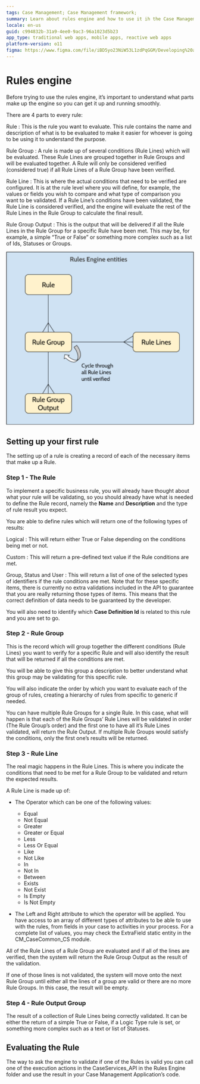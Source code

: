 ```yaml
---
tags: Case Management; Case Management framework;
summary: Learn about rules engine and how to use it ih the Case Management framework.
locale: en-us
guid: c994832b-31a9-4ee0-9ac3-96a1023d5b23
app_type: traditional web apps, mobile apps, reactive web apps
platform-version: o11
figma: https://www.figma.com/file/iBD5yo23NiW53L1zdPqGGM/Developing%20an%20Application?node-id=4376:1898
---
```


# Rules engine

Before trying to use the rules engine, it’s important to understand what parts make up the engine so you can get it up and running smoothly.

There are 4 parts to every rule:

Rule
:   This is the rule you want to evaluate. This rule contains the name and description of what is to be evaluated to make it easier for whoever is going to be using it to understand the purpose.

Rule Group
:   A rule is made up of several conditions (Rule Lines) which will be evaluated. These Rule Lines are grouped together in Rule Groups and will be evaluated together. A Rule will only be considered verified (considered true) if all Rule Lines of a Rule Group have been verified.

Rule Line
:   This is where the actual conditions that need to be verified are configured. It is at the rule level where you will define, for example, the values or fields you wish to compare and what type of comparison you want to be validated. If a Rule Line’s conditions have been validated, the Rule Line is considered verified, and the engine will evaluate the rest of the Rule Lines in the Rule Group to calculate the final result.

Rule Group Output
:   This is the output that will be delivered if all the Rule Lines in the Rule Group for a specific Rule have been met. This may be, for example, a simple “True or False” or something more complex such as a list of Ids, Statuses or Groups.

![](images/rules-engine-diag.png)

## Setting up your first rule

The setting up of a rule is creating a record of each of the necessary items that make up a Rule.

### Step 1 - The Rule

To implement a specific business rule, you will already have thought about what your rule will be validating, so you should already have what is needed to define the Rule record, namely the **Name** and **Description** and the type of rule result you expect.

You are able to define rules which will return one of the following types of results:

Logical
:   This will return either True or False depending on the conditions being met or not.

Custom
:   This will return a pre-defined text value if the Rule conditions are met.

Group, Status and User
:   This will return a list of one of the selected types of identifiers if the rule conditions are met. Note that for these specific items, there is currently no extra validations included in the API to guarantee that you are really returning those types of items. This means that the correct definition of data needs to be guaranteed by the developer.

You will also need to identify which **Case Definition Id** is related to this rule and you are set to go.

### Step 2 - Rule Group

This is the record which will group together the different conditions (Rule Lines) you want to verify for a specific Rule and will also identify the result that will be returned if all the conditions are met.

You will be able to give this group a description to better understand what this group may be validating for this specific rule.

You will also indicate the order by which you want to evaluate each of the group of rules, creating a hierarchy of rules from specific to generic if needed.

You can have multiple Rule Groups for a single Rule. In this case, what will happen is that each of the Rule Groups’ Rule Lines will be validated in order (The Rule Group’s order) and the first one to have all it’s Rule Lines validated, will return the Rule Output. If multiple Rule Groups would satisfy the conditions, only the first one’s results will be returned.

### Step 3 - Rule Line

The real magic happens in the Rule Lines. This is where you indicate the conditions that need to be met for a Rule Group to be validated and return the expected results.

A Rule Line is made up of:

* The Operator which can be one of the following values:
    * Equal
    * Not Equal
    * Greater
    * Greater or Equal
    * Less
    * Less Or Equal
    * Like
    * Not Like
    * In
    * Not In
    * Between
    * Exists
    * Not Exist
    * Is Empty
    * Is Not Empty

* The Left and Right attribute to which the operator will be applied. You have access to an array of different types of attributes to be able to use with the rules, from fields in your case to activities in your process. For a complete list of values, you may check the ExtraField static entity in the CM_CaseCommon_CS module.

All of the Rule Lines of a Rule Group are evaluated and if all of the lines are verified, then the system will return the Rule Group Output as the result of the validation.

If one of those lines is not validated, the system will move onto the next Rule Group until either all the lines of a group are valid or there are no more Rule Groups. In this case, the result will be empty.

### Step 4 - Rule Output Group

The result of a collection of Rule Lines being correctly validated. It can be either the return of a simple True or False, if a Logic Type rule is set, or something more complex such as a text or list of Statuses.

## Evaluating the Rule

The way to ask the engine to validate if one of the Rules is valid you can call one of the execution actions in the CaseServices_API in the Rules Engine folder and use the result in your Case Management Application’s code.
